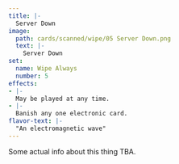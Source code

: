 ```yaml
---
title: |-
  Server Down
image: 
  path: cards/scanned/wipe/05 Server Down.png
  text: |-
    Server Down
set:
  name: Wipe Always
  number: 5
effects: 
- |-
  May be played at any time.
- |-
  Banish any one electronic card.
flavor-text: |-
  "An electromagnetic wave"
---
```

Some actual info about this thing TBA.
